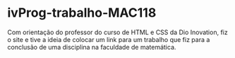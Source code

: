 # ivProg-trabalho-MAC118
Com orientação do professor do curso de HTML e CSS da Dio Inovation, fiz o site e tive a ideia de colocar um link para um trabalho que fiz para a conclusão de uma disciplina na faculdade de matemática.

